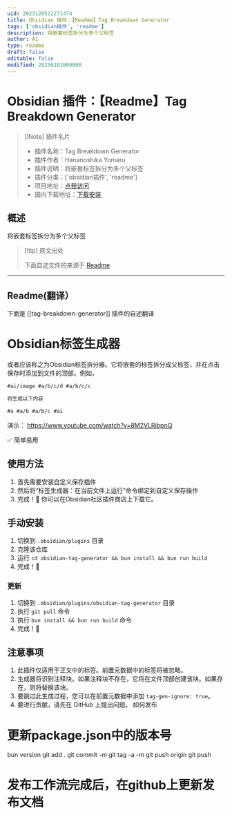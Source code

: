 ```yaml
---
uid: 2023120522271474
title: Obsidian 插件：【Readme】Tag Breakdown Generator
tags: ['obsidian插件', 'readme']
description: 将嵌套标签拆分为多个父标签
author: AI
type: readme
draft: false
editable: false
modified: 20230101000000
---
```


# Obsidian 插件：【Readme】Tag Breakdown Generator

> [!Note] 插件名片
> - 插件名称：Tag Breakdown Generator
> - 插件作者：Hananoshika Yomaru
> - 插件说明：将嵌套标签拆分为多个父标签
> - 插件分类：['obsidian插件', 'readme']
> - 项目地址：[点我访问](https://github.com/HananoshikaYomaru/obsidian-tag-generator)
> - 国内下载地址：[下载安装](https://pkmer.cn/products/plugin/pluginMarket/?tag-breakdown-generator)

## 概述

将嵌套标签拆分为多个父标签



> [!tip] 原文出处
> 
>下面自述文件的来源于 [Readme](https://ghproxy.net/https://raw.githubusercontent.com/HananoshikaYomaru/obsidian-tag-generator/main/README.md)
> 

---

## Readme(翻译）

下面是 [[tag-breakdown-generator]] 插件的自述翻译


# Obsidian标签生成器

或者应该称之为Obsidian标签拆分器。它将嵌套的标签拆分成父标签，并在点击保存时添加到文件的顶部。例如，

```md
#ai/image #a/b/c/d #a/b/c/c

将生成以下内容

#a #a/b #a/b/c #ai
```

演示： <https://www.youtube.com/watch?v=8M2VLRibpnQ>

✅ 简单易用
## 使用方法

1. 首先需要安装自定义保存插件
2. 然后将“标签生成器：在当前文件上运行”命令绑定到自定义保存操作
3. 完成！🎉
你可以在Obsidian社区插件商店上下载它。
## 手动安装

1. 切换到 `.obsidian/plugins` 目录
2. 克隆该仓库
3. 运行 `cd obsidian-tag-generator && bun install && bun run build`
4. 完成！🎉
### 更新

1. 切换到 `.obsidian/plugins/obsidian-tag-generator` 目录
2. 执行 `git pull` 命令
3. 执行 `bun install && bun run build` 命令
4. 完成！🎉
## 注意事项

1. 此插件仅适用于正文中的标签。前置元数据中的标签将被忽略。
2. 生成器将识别注释块。如果注释块不存在，它将在文件顶部创建该块。如果存在，则将替换该块。
3. 要跳过此生成过程，您可以在前置元数据中添加 `tag-gen-ignore: true`。
4. 要进行贡献，请先在 GitHub 上提出问题。
如何发布
# 更新package.json中的版本号
bun version
git add .
git commit -m <message>
git tag -a <version> -m <version>
git push origin <version>
git push
# 发布工作流完成后，在github上更新发布文档



